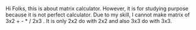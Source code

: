 Hi Folks,
this is about matrix calculator. However, it is for studying purpose because it is not perfect calculator. Due to my skill, I cannot make matrix of 3x2 + - * / 2x3
. It is only 2x2 do with 2x2 and also 3x3 do with 3x3.

